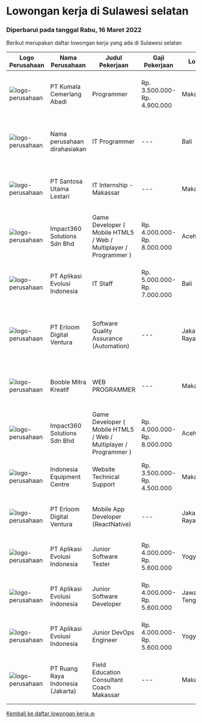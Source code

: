 
  # Lowongan kerja di Sulawesi selatan

  ### Diperbarui pada tanggal Rabu, 16 Maret 2022

  Berikut merupakan daftar lowongan kerja yang ada di Sulawesi selatan

  |Logo Perusahaan | Nama Perusahaan | Judul Pekerjaan | Gaji Pekerjaan | Lokasi | Deskripsi | Tanggal diunggah | Pranala |
  | -------------- | --------------- | --------------- | --------- | --------- | -------------- | ------- | ----------- |
  |![logo-perusahaan](https://image-service-cdn.seek.com.au/7e101635905a388b57e2fabd394de948869cae12/ee4dce1061f3f616224767ad58cb2fc751b8d2dc)|PT Kumala Cemerlang Abadi|Programmer|Rp. 3.500.000-Rp. 4.900.000|Makassar|kualifikasi: Usia maksimal. 28 Tahun Minimal Pendidikan S1 Teknik Informatika / Sistem Informasi Memiliki Pengalaman minimum 1 tahun Familiar dengan...|Minggu, 13 Maret 2022|https://www.jobstreet.co.id/id/job/programmer-3808002?token=0~1cc455b6-27c3-4065-9af2-8b46a3a72730&sectionRank=1&jobId=jobstreet-id-job-3808002|
|![logo-perusahaan](https://i.ibb.co/sqvTCh9/112815900-stock-vector-no-image-available-icon-flat-vector.webp)|Nama perusahaan dirahasiakan|IT Programmer|---|Bali|Pendidikan minimal S1 segala jurusan Minimal memiliki 2 tahun pengalaman kerja di bidang yang sama Memiliki pengetahuan mengenai PHP dan bahasa...|Jumat, 11 Maret 2022|https://www.jobstreet.co.id/id/job/it-programmer-3806407?token=0~1cc455b6-27c3-4065-9af2-8b46a3a72730&sectionRank=2&jobId=jobstreet-id-job-3806407|
|![logo-perusahaan](https://image-service-cdn.seek.com.au/eca9e9832397efc7382eae56ef8ab5fcf69e51c4/ee4dce1061f3f616224767ad58cb2fc751b8d2dc)|PT Santosa Utama Lestari|IT Internship - Makassar|---|Makassar|Persyaratan: Minimal Pendidikan Sarjana computer Memiliki kemampuan berkomunikasi yang baik Mampu bekerja secara tim dan individu Bersedia ditempatkan...|Rabu, 09 Maret 2022|https://www.jobstreet.co.id/id/job/it-internship-makassar-3814522?token=0~1cc455b6-27c3-4065-9af2-8b46a3a72730&sectionRank=3&jobId=jobstreet-id-job-3814522|
|![logo-perusahaan](https://image-service-cdn.seek.com.au/06b729438205195a03d4bcec08ce1ddd5d9c1576/ee4dce1061f3f616224767ad58cb2fc751b8d2dc)|Impact360 Solutions Sdn Bhd|Game Developer ( Mobile HTML5 / Web / Multiplayer / Programmer )|Rp. 4.000.000-Rp. 8.000.000|Aceh|We are hiring remote HTML5 game developers from all parts of Indonesia. If you have real experience building HTML5 games or applications, you're...|Kamis, 10 Maret 2022|https://www.jobstreet.co.id/id/job/game-developer-mobile-html5-web-multiplayer-programmer-4851585/origin/my?token=0~1cc455b6-27c3-4065-9af2-8b46a3a72730&sectionRank=4&jobId=jobstreet-my-job-4851585|
|![logo-perusahaan](https://image-service-cdn.seek.com.au/8a1bc4b6d87493a86f3053a990557345773404ef/ee4dce1061f3f616224767ad58cb2fc751b8d2dc)|PT Aplikasi Evolusi Indonesia|IT Staff|Rp. 5.000.000-Rp. 7.000.000|Bali|Requirements : Age maximum 28 years old. Minimum S1 degree in faculty of computer science or similar from an accredited university. Proactive and...|Selasa, 01 Maret 2022|https://www.jobstreet.co.id/id/job/it-staff-3806002?token=0~1cc455b6-27c3-4065-9af2-8b46a3a72730&sectionRank=5&jobId=jobstreet-id-job-3806002|
|![logo-perusahaan](https://image-service-cdn.seek.com.au/7b0850d0262c85ca3c0fa4d6a9c005f1450e6d9f/ee4dce1061f3f616224767ad58cb2fc751b8d2dc)|PT Erloom Digital Ventura|Software Quality Assurance (Automation)|---|Jakarta Raya|Minimum Requirements: Candidates must possess at least a Bachelor's Degree in Engineering (Computer/Telecommunication), Computer Science/Information...|Jumat, 04 Maret 2022|https://www.jobstreet.co.id/id/job/software-quality-assurance-automation-3801129?token=0~1cc455b6-27c3-4065-9af2-8b46a3a72730&sectionRank=6&jobId=jobstreet-id-job-3801129|
|![logo-perusahaan](https://image-service-cdn.seek.com.au/1005ba51571c9580fc6af52efab3b44ee0ac2ae4/ee4dce1061f3f616224767ad58cb2fc751b8d2dc)|Booble Mitra Kreatif|WEB PROGRAMMER|---|Makassar|CV. Booble Mitra KreatifBooble mitra kratif adalah salah satu perusahaan yang bergerak dalam bidang aplikasi kasir dan laporang keuangan yang lengkap...|Kamis, 03 Maret 2022|https://www.jobstreet.co.id/id/job/web-programmer-3792601?token=0~1cc455b6-27c3-4065-9af2-8b46a3a72730&sectionRank=7&jobId=jobstreet-id-job-3792601|
|![logo-perusahaan](https://image-service-cdn.seek.com.au/06b729438205195a03d4bcec08ce1ddd5d9c1576/ee4dce1061f3f616224767ad58cb2fc751b8d2dc)|Impact360 Solutions Sdn Bhd|Game Developer ( Mobile HTML5 / Web / Multiplayer / Programmer )|Rp. 4.000.000-Rp. 8.000.000|Aceh|We are hiring remote HTML5 game developers from all parts of Indonesia. If you have real experience building HTML5 games or applications, you're...|Minggu, 06 Maret 2022|https://www.jobstreet.co.id/id/job/game-developer-mobile-html5-web-multiplayer-programmer-4838605/origin/my?token=0~1cc455b6-27c3-4065-9af2-8b46a3a72730&sectionRank=8&jobId=jobstreet-my-job-4838605|
|![logo-perusahaan](https://image-service-cdn.seek.com.au/6f50dadaf314b277fea50d768b7b4031dea74ae0/ee4dce1061f3f616224767ad58cb2fc751b8d2dc)|Indonesia Equipment Centre|Website Technical Support|Rp. 3.500.000-Rp. 4.500.000|Makassar|Job Description1.	Developing, sustainability and advertising content2.	Web design and ensure website content always updated3.	Collaborate with...|Minggu, 27 Februari 2022|https://www.jobstreet.co.id/id/job/website-technical-support-3795393?token=0~1cc455b6-27c3-4065-9af2-8b46a3a72730&sectionRank=9&jobId=jobstreet-id-job-3795393|
|![logo-perusahaan](https://image-service-cdn.seek.com.au/7b0850d0262c85ca3c0fa4d6a9c005f1450e6d9f/ee4dce1061f3f616224767ad58cb2fc751b8d2dc)|PT Erloom Digital Ventura|Mobile App Developer (ReactNative)|---|Jakarta Raya|We are currently looking for a Yogyakarta/Jakarta-based candidate to fill in as a Front End Developer in our company, with these following...|Rabu, 02 Maret 2022|https://www.jobstreet.co.id/id/job/mobile-app-developer-reactnative-3791050?token=0~1cc455b6-27c3-4065-9af2-8b46a3a72730&sectionRank=10&jobId=jobstreet-id-job-3791050|
|![logo-perusahaan](https://image-service-cdn.seek.com.au/8a1bc4b6d87493a86f3053a990557345773404ef/ee4dce1061f3f616224767ad58cb2fc751b8d2dc)|PT Aplikasi Evolusi Indonesia|Junior Software Tester|Rp. 4.000.000-Rp. 5.600.000|Yogyakarta|What you will be doing (Roles and Responsibilities) Write test cases/documentations based on the requirement Perform test execution (manual) Track and...|Rabu, 16 Februari 2022|https://www.jobstreet.co.id/id/job/junior-software-tester-3792484?token=0~1cc455b6-27c3-4065-9af2-8b46a3a72730&sectionRank=11&jobId=jobstreet-id-job-3792484|
|![logo-perusahaan](https://image-service-cdn.seek.com.au/8a1bc4b6d87493a86f3053a990557345773404ef/ee4dce1061f3f616224767ad58cb2fc751b8d2dc)|PT Aplikasi Evolusi Indonesia|Junior Software Developer|Rp. 4.000.000-Rp. 5.600.000|Jawa Tengah|We're looking for Junior Software Developers to be part of our team. We will need your fresh experience to help us and your passion to learn new...|Rabu, 16 Februari 2022|https://www.jobstreet.co.id/id/job/junior-software-developer-3792374?token=0~1cc455b6-27c3-4065-9af2-8b46a3a72730&sectionRank=12&jobId=jobstreet-id-job-3792374|
|![logo-perusahaan](https://image-service-cdn.seek.com.au/8a1bc4b6d87493a86f3053a990557345773404ef/ee4dce1061f3f616224767ad58cb2fc751b8d2dc)|PT Aplikasi Evolusi Indonesia|Junior DevOps Engineer|Rp. 4.000.000-Rp. 5.600.000|Yogyakarta|We're looking for Junior DevOps Engineer to be part of our team. We will need your fresh experience to help us and your passion to learn new...|Rabu, 16 Februari 2022|https://www.jobstreet.co.id/id/job/junior-devops-engineer-3792441?token=0~1cc455b6-27c3-4065-9af2-8b46a3a72730&sectionRank=13&jobId=jobstreet-id-job-3792441|
|![logo-perusahaan](https://image-service-cdn.seek.com.au/7eee59ea5934120f389dd02961ddcb6b62946481/ee4dce1061f3f616224767ad58cb2fc751b8d2dc)|PT Ruang Raya Indonesia (Jakarta)|Field Education Consultant Coach Makassar|---|Makassar|Ruangguru is a tech-enabled education company that provides a one-stop learning experience for students to have better access to quality content and...|Kamis, 10 Maret 2022|https://www.jobstreet.co.id/id/job/field-education-consultant-coach-makassar-1030728121?token=0~1cc455b6-27c3-4065-9af2-8b46a3a72730&sectionRank=14&jobId=jobstreet-id-job-1030728121|


  [Kembali ke daftar lowongan kerja 🔙](../README.md#daftar-lowongan-kerja)
  